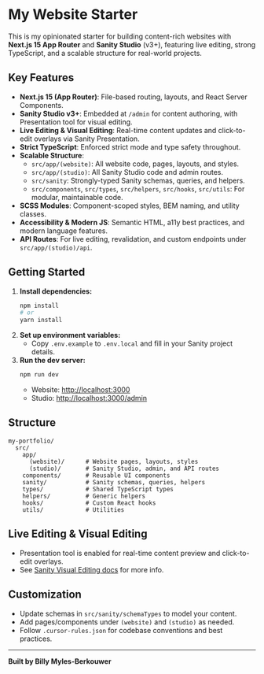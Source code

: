# My Website Starter

This is my opinionated starter for building content-rich websites with **Next.js 15 App Router** and **Sanity Studio** (v3+), featuring live editing, strong TypeScript, and a scalable structure for real-world projects.

## Key Features

- **Next.js 15 (App Router)**: File-based routing, layouts, and React Server Components.
- **Sanity Studio v3+**: Embedded at `/admin` for content authoring, with Presentation tool for visual editing.
- **Live Editing & Visual Editing**: Real-time content updates and click-to-edit overlays via Sanity Presentation.
- **Strict TypeScript**: Enforced strict mode and type safety throughout.
- **Scalable Structure**:
  - `src/app/(website)`: All website code, pages, layouts, and styles.
  - `src/app/(studio)`: All Sanity Studio code and admin routes.
  - `src/sanity`: Strongly-typed Sanity schemas, queries, and helpers.
  - `src/components`, `src/types`, `src/helpers`, `src/hooks`, `src/utils`: For modular, maintainable code.
- **SCSS Modules**: Component-scoped styles, BEM naming, and utility classes.
- **Accessibility & Modern JS**: Semantic HTML, a11y best practices, and modern language features.
- **API Routes**: For live editing, revalidation, and custom endpoints under `src/app/(studio)/api`.

## Getting Started

1. **Install dependencies:**
   ```sh
   npm install
   # or
   yarn install
   ```
2. **Set up environment variables:**
   - Copy `.env.example` to `.env.local` and fill in your Sanity project details.
3. **Run the dev server:**
   ```sh
   npm run dev
   ```
   - Website: [http://localhost:3000](http://localhost:3000)
   - Studio: [http://localhost:3000/admin](http://localhost:3000/admin)

## Structure

```
my-portfolio/
  src/
    app/
      (website)/      # Website pages, layouts, styles
      (studio)/       # Sanity Studio, admin, and API routes
    components/       # Reusable UI components
    sanity/           # Sanity schemas, queries, helpers
    types/            # Shared TypeScript types
    helpers/          # Generic helpers
    hooks/            # Custom React hooks
    utils/            # Utilities
```

## Live Editing & Visual Editing
- Presentation tool is enabled for real-time content preview and click-to-edit overlays.
- See [Sanity Visual Editing docs](https://www.sanity.io/docs/visual-editing-with-next-js-app-router) for more info.

## Customization
- Update schemas in `src/sanity/schemaTypes` to model your content.
- Add pages/components under `(website)` and `(studio)` as needed.
- Follow `.cursor-rules.json` for codebase conventions and best practices.

---

**Built by Billy Myles-Berkouwer**
